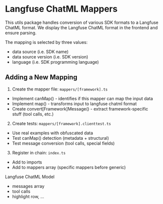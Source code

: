 # Langfuse ChatML Mappers

This utils package handles conversion of various SDK formats to a Langfuse ChatML format.
We display the Langfuse ChatML format in the frontend and ensure parsing.

The mapping is selected by three values:
* data source (i.e. SDK name)
* data source version (i.e. SDK version)
* language (i.e. SDK programming language)

## Adding a New Mapping

1. Create the mapper file: `mappers/[framework].ts`
  - Implement canMap() - identifies if this mapper can map the input data
  - Implement map() - transforms input to langfuse chatml format
  - Create convert[Framework]Message() - extract framework-specific stuff (tool calls, etc.)
2. Create tests: `mappers/[framework].clienttest.ts`
  - Use real examples with obfuscated data
  - Test canMap() detection (metadata + structural)
  - Test message conversion (tool calls, special fields)
3. Register in chain: `index.ts`
  - Add to imports
  - Add to mappers array (specific mappers before generic)


Langfuse ChatML Model
* messages array
* tool calls
* highlight row, ...
